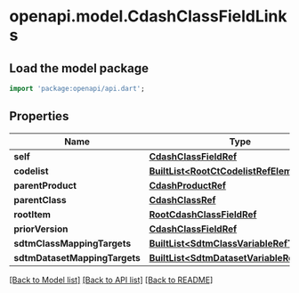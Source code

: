 # openapi.model.CdashClassFieldLinks

## Load the model package
```dart
import 'package:openapi/api.dart';
```

## Properties
Name | Type | Description | Notes
------------ | ------------- | ------------- | -------------
**self** | [**CdashClassFieldRef**](CdashClassFieldRef.md) |  | [optional] 
**codelist** | [**BuiltList&lt;RootCtCodelistRefElement&gt;**](RootCtCodelistRefElement.md) |  | [optional] 
**parentProduct** | [**CdashProductRef**](CdashProductRef.md) |  | [optional] 
**parentClass** | [**CdashClassRef**](CdashClassRef.md) |  | [optional] 
**rootItem** | [**RootCdashClassFieldRef**](RootCdashClassFieldRef.md) |  | [optional] 
**priorVersion** | [**CdashClassFieldRef**](CdashClassFieldRef.md) |  | [optional] 
**sdtmClassMappingTargets** | [**BuiltList&lt;SdtmClassVariableRefTarget&gt;**](SdtmClassVariableRefTarget.md) |  | [optional] 
**sdtmDatasetMappingTargets** | [**BuiltList&lt;SdtmDatasetVariableRefTarget&gt;**](SdtmDatasetVariableRefTarget.md) |  | [optional] 

[[Back to Model list]](../README.md#documentation-for-models) [[Back to API list]](../README.md#documentation-for-api-endpoints) [[Back to README]](../README.md)


